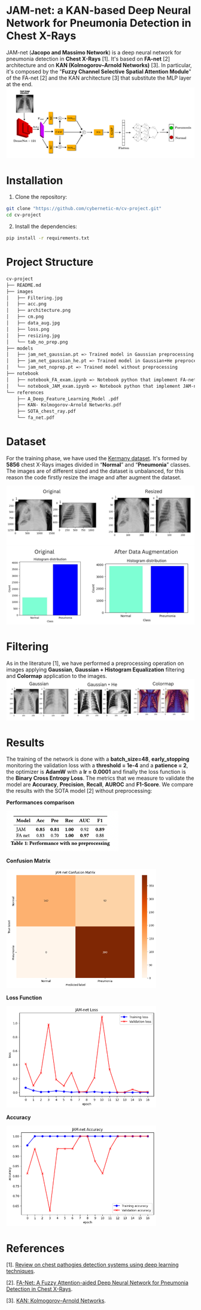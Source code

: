 # JAM-net: a KAN-based Deep Neural Network for Pneumonia Detection in Chest X-Rays 

JAM-net (**Jacopo and Massimo Network**) is a deep neural network for pneumonia detection in **Chest X-Rays** [1]. It's based on **FA-net** [2] architecture and on **KAN (Kolmogorov–Arnold Networks)** [3].
In particular, it's composed by the "**Fuzzy Channel Selective Spatial Attention Module**" of the FA-net [2] and the KAN architecture [3] that substitute the MLP layer at the end.
![Alt Text](images/architecture.png)

# Installation
1. Clone the repository:  
 ```sh 
 git clone "https://github.com/cybernetic-m/cv-project.git"
 cd cv-project
 ```

2. Install the dependencies:  
```sh 
pip install -r requirements.txt
```

# Project Structure 

```sh 
cv-project
├── README.md
├── images
│   ├── Filtering.jpg
│   ├── acc.png
│   ├── architecture.png
│   ├── cm.png
│   ├── data_aug.jpg
│   ├── loss.png
│   ├── resizing.jpg
│   └── tab_no_prep.png
├── models
│   ├── jam_net_gaussian.pt => Trained model in Gaussian preprocessing
│   ├── jam_net_gaussian_he.pt => Trained model in Gaussian+He preprocessing
│   └── jam_net_noprep.pt => Trained model without preprocessing
├── notebook
│   ├── notebook_FA_exam.ipynb => Notebook python that implement FA-net training
│   └── notebook_JAM_exam.ipynb => Notebook python that implement JAM-net training
└── references
    ├── A_Deep_Feature_Learning_Model .pdf
    ├── KAN- Kolmogorov-Arnold Networks.pdf
    ├── SOTA_chest_ray.pdf
    └── fa_net.pdf
```
    
# Dataset
For the training phase, we have used the [Kermany dataset](https://data.mendeley.com/datasets/rscbjbr9sj/2). It's formed by **5856** chest X-Rays images divided in “**Normal**” and “**Pneumonia**” classes.
The images are of different sized and the dataset is unbalanced, for this reason the code firstly resize the image and after augment the dataset.

![Alt Text](images/resizing.jpg)
![Alt Text](images/data_aug.jpg)

# Filtering
As in the literature [1], we have performed a preprocessing operation on images applying **Gaussian**, **Gaussian + Histogram Equalization** filtering and **Colormap** application to the images.
![Alt Text](images/Filtering.jpg)

# Results
The training of the network is done with a **batch_size=48**, **early_stopping** monitoring the validation loss with a **threshold = 1e-4** and a **patience = 2**, the optimizer is **AdamW** with a **lr = 0.0001** and finally the loss function is the **Binary Cross Entropy Loss**. The metrics that we measure to validate the model are **Accuracy**, **Precision**, **Recall**, **AUROC** and **F1-Score**. We compare the results with the SOTA model [2] without preprocessing:

**Performances comparison**

<img src="images/tab_no_prep.png" alt="Alt Text" width="300">


**Confusion Matrix**

<img src="images/cm.png" alt="Alt Text" width="400">


**Loss Function**

<img src="images/loss.png" alt="Alt Text" width="400">


**Accuracy**

<img src="images/acc.png" alt="Alt Text" width="400">


# References
[1]. [Review on chest pathogies detection systems using deep learning techniques](https://link.springer.com/article/10.1007/s10462-023-10457-9#Abs1).

[2]. [FA-Net: A Fuzzy Attention-aided Deep Neural Network for Pneumonia Detection in Chest X-Rays](https://arxiv.org/pdf/2406.15117).

[3]. [KAN: Kolmogorov–Arnold Networks](https://arxiv.org/pdf/2404.19756).
